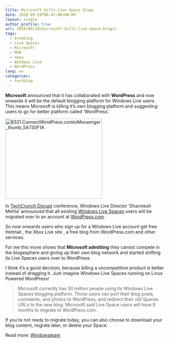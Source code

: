 ```yaml
---
title: Microsoft Kills Live Space blogs
date: 2010-09-29T00:47:00+00:00
layout: single
author_profile: true
url: 2010/09/29/microsoft-kills-live-space-blogs/
tags:
  - breaking
  - Live Spaces
  - Microsoft
  - MSN
  - news
  - Windows Live
  - WordPress
lang: en
categories: 
  - techblog
---
```

**Microsoft** announced that it has collaborated with **WordPress** and now onwards it will be the default blogging platform for Windows Live users. This means Microsoft is killing it’s own blogging platform and suggesting users to go for better platform called ‘WordPress’.

[<img title="8321.ConnectWordPress.comtoMessenger_thumb_5A730F1A" border="0" alt="8321.ConnectWordPress.comtoMessenger_thumb_5A730F1A" src="http://lh4.ggpht.com/_vaUVXcmC3OI/TKKFkLxlgEI/AAAAAAAACkE/GcuDJhxDQB0/8321.ConnectWordPress.comtoMessenger_thumb_5A730F1A_thumb%5B2%5D.jpg?imgmax=800" width="304" height="252" />](http://lh4.ggpht.com/_vaUVXcmC3OI/TKKFjAj9CDI/AAAAAAAACkA/37VMzIFp_BQ/s1600-h/8321.ConnectWordPress.comtoMessenger_thumb_5A730F1A%5B4%5D.jpg)

In [TechCrunch Disrupt](http://disrupt.techcrunch.com/2010-sf/) conference, Windows Live Director ‘Dharmesh Mehta’ announced that all existing [Windows Live Spaces](http://spaces.live.com/) users will be migrated over to an account at [WordPress.com](http://wordpress.com/).

So now onwards users who sign up for a Windows Live account get free Hotmail , the Xbox Live site , a free blog from WordPress.com and other services.

For me this move shows that **Microsoft admitting** they cannot compete in the blogesphere and giving up their own blog network and started shifting its Live Spaces users over to WordPress.

I think it’s a good decision, because killing a uncompetitive product is better instead of dragging it. Just imagine Windows Live Spaces running on Linux Powered WordPress!

> Microsoft currently has 30 million people using its Windows Live Spaces blogging platform. Those users can port their blog posts, comments, and photos to WordPress, and redirect their old Spaces URLs to the new blog. Microsoft said Live Space users will have 6 months to migrate to WordPress.com.

If you’re not ready to migrate today, you can also choose to download your blog content, migrate later, or delete your Space.

Read more: [Windowsteam](http://windowsteamblog.com/windows_live/b/windowslive/archive/2010/09/27/wordpress-com-and-windows-live-partnering-together-and-providing-an-upgrade-for-30-million-windows-live-spaces-customers.aspx)